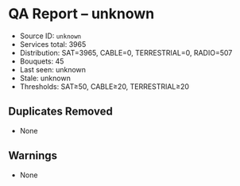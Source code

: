 # QA Report – unknown

- Source ID: `unknown`
- Services total: 3965
- Distribution: SAT=3965, CABLE=0, TERRESTRIAL=0, RADIO=507
- Bouquets: 45
- Last seen: unknown
- Stale: unknown
- Thresholds: SAT≥50, CABLE≥20, TERRESTRIAL≥20

## Duplicates Removed
- None

## Warnings
- None
